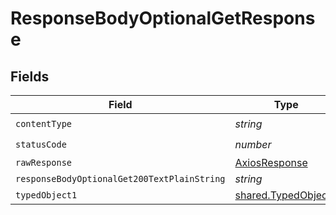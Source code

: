 # ResponseBodyOptionalGetResponse


## Fields

| Field                                                      | Type                                                       | Required                                                   | Description                                                |
| ---------------------------------------------------------- | ---------------------------------------------------------- | ---------------------------------------------------------- | ---------------------------------------------------------- |
| `contentType`                                              | *string*                                                   | :heavy_check_mark:                                         | N/A                                                        |
| `statusCode`                                               | *number*                                                   | :heavy_check_mark:                                         | N/A                                                        |
| `rawResponse`                                              | [AxiosResponse](https://axios-http.com/docs/res_schema)    | :heavy_minus_sign:                                         | N/A                                                        |
| `responseBodyOptionalGet200TextPlainString`                | *string*                                                   | :heavy_minus_sign:                                         | OK                                                         |
| `typedObject1`                                             | [shared.TypedObject1](../../models/shared/typedobject1.md) | :heavy_minus_sign:                                         | OK                                                         |